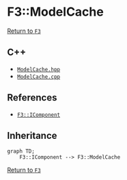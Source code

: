 # F3::ModelCache

[Return to `F3`](/docs/F3.md)

## C++

- [`ModelCache.hpp`](/c++/include/ModelCache.hpp)
- [`ModelCache.cpp`](/c++/source/ModelCache.cpp)

## References

- [`F3::IComponent`](/docs/F3/IComponent.md)

## Inheritance

```mermaid
graph TD;
    F3::IComponent --> F3::ModelCache
```

[Return to `F3`](/docs/F3.md)